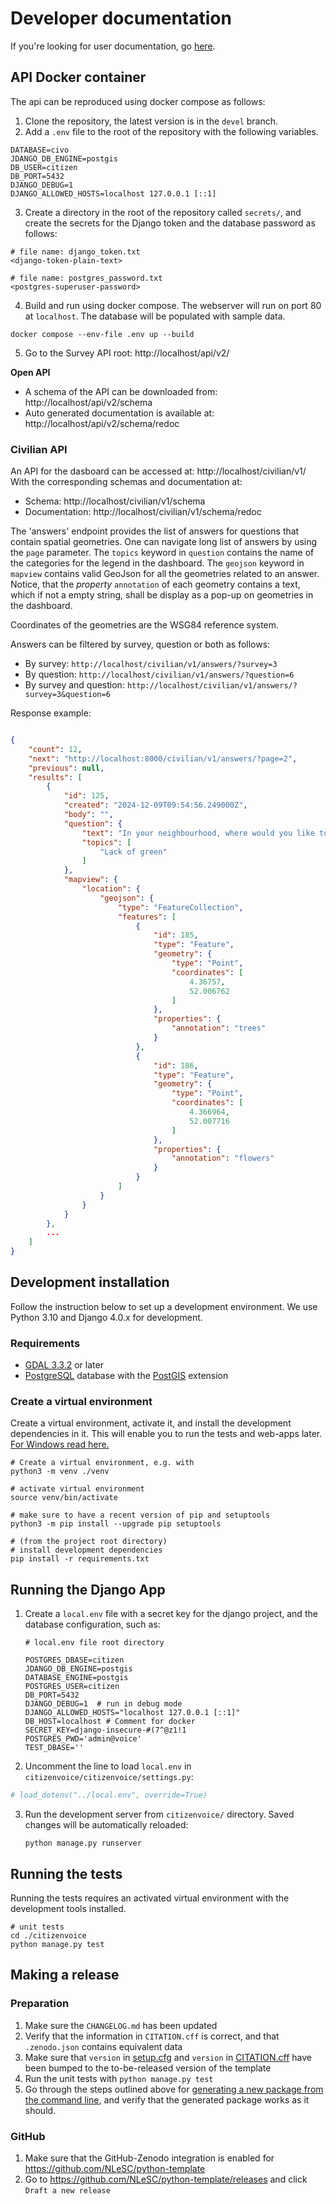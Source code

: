 # Developer documentation

If you're looking for user documentation, go [here](README.md).

## API Docker container

The api can be reproduced using docker compose as follows:

1. Clone the repository, the latest version is in the `devel` branch.
2. Add a `.env` file to the root of the repository with the following variables.

```shell
DATABASE=civo
JDANGO_DB_ENGINE=postgis
DB_USER=citizen
DB_PORT=5432
DJANGO_DEBUG=1  
DJANGO_ALLOWED_HOSTS=localhost 127.0.0.1 [::1]
```

3. Create a directory in the root of the repository called `secrets/`, and create the secrets for the Django token and the database password as follows:

```shell
# file name: django_token.txt
<django-token-plain-text>
```

```shell
# file name: postgres_password.txt
<postgres-superuser-password>
```

4. Build and run using docker compose. The webserver will run on port 80 at `localhost`. The database will be populated with sample data.

```shell
docker compose --env-file .env up --build
```

5. Go to the Survey API root: http://localhost/api/v2/

**Open API**
- A schema of the API can be downloaded from: http://localhost/api/v2/schema
- Auto generated documentation is available at: http://localhost/api/v2/schema/redoc

### Civilian API

An API for the dasboard can be accessed at: http://localhost/civilian/v1/
With the corresponding schemas and documentation at:
- Schema: http://localhost/civilian/v1/schema
- Documentation: http://localhost/civilian/v1/schema/redoc

The 'answers' endpoint provides the list of answers for questions that contain spatial geometries. 
One can navigate long list of answers by using the `page` parameter. The `topics` keyword in `question` contains the name of the categories for the legend in the dashboard. The `geojson` keyword in `mapview` contains valid GeoJson for all the geometries related to an answer. Notice, that the *property* `annotation` of each geometry contains a text, which if not a empty string,  shall be display as a pop-up on geometries in the dashboard. 

Coordinates of the geometries are the WSG84 reference system.

Answers can be filtered by survey, question or both as follows:
- By survey: `http://localhost/civilian/v1/answers/?survey=3`
- By question: `http://localhost/civilian/v1/answers/?question=6`
- By survey and question: `http://localhost/civilian/v1/answers/?survey=3&question=6`

Response example:

```json

{
    "count": 12,
    "next": "http://localhost:8000/civilian/v1/answers/?page=2",
    "previous": null,
    "results": [
        {
            "id": 125,
            "created": "2024-12-09T09:54:56.249000Z",
            "body": "",
            "question": {
                "text": "In your neighbourhood, where would you like to see more green areas, and what kind of green would you like to see there (flowers, trees, vegetables)?",
                "topics": [
                    "Lack of green"
                ]
            },
            "mapview": {
                "location": {
                    "geojson": {
                        "type": "FeatureCollection",
                        "features": [
                            {
                                "id": 185,
                                "type": "Feature",
                                "geometry": {
                                    "type": "Point",
                                    "coordinates": [
                                        4.36757,
                                        52.006762
                                    ]
                                },
                                "properties": {
                                    "annotation": "trees"
                                }
                            },
                            {
                                "id": 186,
                                "type": "Feature",
                                "geometry": {
                                    "type": "Point",
                                    "coordinates": [
                                        4.366964,
                                        52.007716
                                    ]
                                },
                                "properties": {
                                    "annotation": "flowers"
                                }
                            }
                        ]
                    }
                }
            }
        },
        ...
    ]
}
```

## Development installation

Follow the instruction below to set up a development environment. We use Python 3.10 and Django 4.0.x for development.

### Requirements

* [GDAL 3.3.2](https://gdal.org/download.html) or later
* [PostgreSQL](https://www.postgresql.org/) database with the [PostGIS](https://postgis.net/install/) extension

### Create a virtual environment

Create a virtual environment, activate it, and install the development dependencies in it. This will enable you to run the tests and web-apps later.
[For Windows read here.](https://medium.com/co-learning-lounge/create-virtual-environment-python-windows-2021-d947c3a3ca78)

```shell
# Create a virtual environment, e.g. with
python3 -m venv ./venv

# activate virtual environment
source venv/bin/activate

# make sure to have a recent version of pip and setuptools
python3 -m pip install --upgrade pip setuptools

# (from the project root directory)
# install development dependencies
pip install -r requirements.txt
```

## Running the Django App

1. Create a `local.env` file with a secret key for the django project, and the database configuration, such as:
    
    ```shell
    # local.env file root directory

    POSTGRES_DBASE=citizen
    JDANGO_DB_ENGINE=postgis
    DATABASE_ENGINE=postgis
    POSTGRES_USER=citizen
    DB_PORT=5432
    DJANGO_DEBUG=1  # run in debug mode
    DJANGO_ALLOWED_HOSTS="localhost 127.0.0.1 [::1]"
    DB_HOST=localhost # Comment for docker
    SECRET_KEY=django-insecure-#(7^@z1!1 
    POSTGRES_PWD='admin@voice'
    TEST_DBASE=''
    ```

2. Uncomment the line to load `local.env` in `citizenvoice/citizenvoice/settings.py`:

```python
# load_dotenv("../local.env", override=True)
```
    
3. Run the development server from `citizenvoice/` directory. Saved changes will be automatically reloaded:

    ```shell
    python manage.py runserver
    ```

## Running the tests

Running the tests requires an activated virtual environment with the development tools installed.

```shell
# unit tests
cd ./citizenvoice
python manage.py test
```

## Making a release

<Instructions to make a release.>

### Preparation

1. Make sure the `CHANGELOG.md` has been updated
2. Verify that the information in `CITATION.cff` is correct, and that `.zenodo.json` contains equivalent data
3. Make sure that `version` in [setup.cfg](setup.cfg) and  `version` in [CITATION.cff](CITATION.cff) have been bumped to the to-be-released version of the template
4. Run the unit tests with `python manage.py test`
5. Go through the steps outlined above for [generating a new package from the command line](#), and verify that the generated package works as it should.

### GitHub

1. Make sure that the GitHub-Zenodo integration is enabled for https://github.com/NLeSC/python-template
1. Go to https://github.com/NLeSC/python-template/releases and click `Draft a new release`
